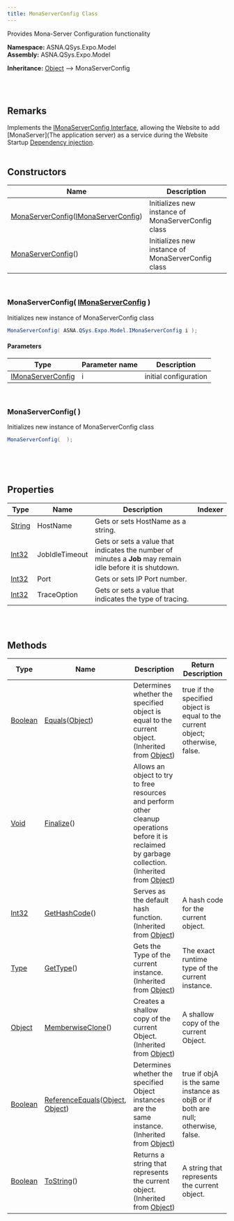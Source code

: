 ```yaml
---
title: MonaServerConfig Class
---
```


Provides Mona-Server Configuration functionality

**Namespace:** ASNA.QSys.Expo.Model <br/>
**Assembly:** ASNA.QSys.Expo.Model

**Inheritance:** [Object](https://docs.microsoft.com/en-us/dotnet/api/system.object) --> MonaServerConfig

<br>
<br>

## Remarks

Implements the [IMonaServerConfig Interface](/reference/asna-qsys-expo/expo-model/i-mona-server-config.html), allowing the Website to add [MonaServer](The application server) as a service during the Website Startup [Dependency injection](https://docs.microsoft.com/en-us/aspnet/core/fundamentals/dependency-injection).
<br>
<br>

## Constructors

| Name |  Description 
| --- | --- 
| [MonaServerConfig](#monaserverconfigimonaserverconfig)([IMonaServerConfig](/reference/asna-qsys-expo/expo-model/i-mona-server-config.html)) | Initializes new instance of MonaServerConfig class 
| [MonaServerConfig](#monaserverconfig)() | Initializes new instance of MonaServerConfig class 

<br>

### MonaServerConfig( [IMonaServerConfig](/reference/asna-qsys-expo/expo-model/i-mona-server-config.html) )

Initializes new instance of MonaServerConfig class

```cs
MonaServerConfig( ASNA.QSys.Expo.Model.IMonaServerConfig i );
```

#### Parameters

| Type | Parameter name | Description
| --- | --- | ---
| [IMonaServerConfig](/reference/asna-qsys-expo/expo-model/i-mona-server-config.html) | i | initial configuration 

<br>

### MonaServerConfig(  )

Initializes new instance of MonaServerConfig class

```cs
MonaServerConfig(  );
```


<br>


<br>
<br>

## Properties

| Type | Name | Description | Indexer
| --- | --- | --- | --- 
| [String](https://docs.microsoft.com/en-us/dotnet/api/system.string) | HostName | Gets or sets HostName as a string. | 
| [Int32](https://docs.microsoft.com/en-us/dotnet/api/system.int32) | JobIdleTimeout | Gets or sets a value that indicates the number of minutes a **Job** may remain idle before it is shutdown. | 
| [Int32](https://docs.microsoft.com/en-us/dotnet/api/system.int32) | Port | Gets or sets IP Port number. | 
| [Int32](https://docs.microsoft.com/en-us/dotnet/api/system.int32) | TraceOption | Gets or sets a value that indicates the type of tracing. | 

<br>
<br>

## Methods

| Type | Name | Description | Return Description 
| --- | --- | --- | --- 
| [Boolean](https://docs.microsoft.com/en-us/dotnet/api/system.boolean) | [Equals](https://docs.microsoft.com/en-us/dotnet/api/system.object.equals)([Object](https://docs.microsoft.com/en-us/dotnet/api/system.object)) | Determines whether the specified object is equal to the current object.<br>(Inherited from [Object](https://docs.microsoft.com/en-us/dotnet/api/system.object)) | true if the specified object is equal to the current object; otherwise, false.
| [Void](https://docs.microsoft.com/en-us/dotnet/api/system.void) | [Finalize](https://docs.microsoft.com/en-us/dotnet/api/system.object.finalize)() | Allows an object to try to free resources and perform other cleanup operations before it is reclaimed by garbage collection.<br>(Inherited from [Object](https://docs.microsoft.com/en-us/dotnet/api/system.object)) | 
| [Int32](https://docs.microsoft.com/en-us/dotnet/api/system.int32) | [GetHashCode](https://docs.microsoft.com/en-us/dotnet/api/system.object.gethashcode)() | Serves as the default hash function.<br>(Inherited from [Object](https://docs.microsoft.com/en-us/dotnet/api/system.object)) | A hash code for the current object.
| [Type](https://docs.microsoft.com/en-us/dotnet/api/system.type) | [GetType](https://docs.microsoft.com/en-us/dotnet/api/system.object.gettype)() | Gets the Type of the current instance.<br>(Inherited from [Object](https://docs.microsoft.com/en-us/dotnet/api/system.object)) | The exact runtime type of the current instance.
| [Object](https://docs.microsoft.com/en-us/dotnet/api/system.object) | [MemberwiseClone](https://docs.microsoft.com/en-us/dotnet/api/system.object.memberwiseclone)() | Creates a shallow copy of the current Object.<br>(Inherited from [Object](https://docs.microsoft.com/en-us/dotnet/api/system.object)) | A shallow copy of the current Object.
| [Boolean](https://docs.microsoft.com/en-us/dotnet/api/system.boolean) | [ReferenceEquals](https://docs.microsoft.com/en-us/dotnet/api/system.object.referenceequals)([Object](https://docs.microsoft.com/en-us/dotnet/api/system.object), [Object](https://docs.microsoft.com/en-us/dotnet/api/system.object)) | Determines whether the specified Object instances are the same instance.<br>(Inherited from [Object](https://docs.microsoft.com/en-us/dotnet/api/system.object)) | true if objA is the same instance as objB or if both are null; otherwise, false.
| [Boolean](https://docs.microsoft.com/en-us/dotnet/api/system.boolean) | [ToString](https://docs.microsoft.com/en-us/dotnet/api/system.object.tostring)() | Returns a string that represents the current object.<br>(Inherited from [Object](https://docs.microsoft.com/en-us/dotnet/api/system.object)) | A string that represents the current object.

<br>
<br>

